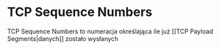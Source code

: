 # TCP Sequence Numbers
TCP Sequence Numbers to numeracja określająca ile już [[TCP Payload Segments|danych]] zostało wysłanych